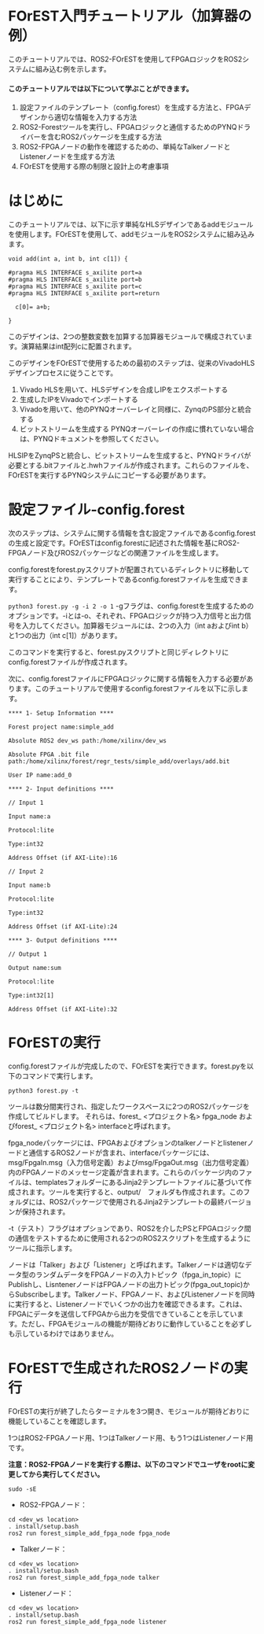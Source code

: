 # FOrEST入門チュートリアル（加算器の例） 
このチュートリアルでは、ROS2-FOrESTを使用してFPGAロジックをROS2システムに組み込む例を示します。
#### このチュートリアルでは以下について学ぶことができます。
1. 設定ファイルのテンプレート（config.forest）を生成する方法と、FPGAデザインから適切な情報を入力する方法
2. ROS2-Forestツールを実行し、FPGAロジックと通信するためのPYNQドライバーを含むROS2パッケージを生成する方法
3. ROS2-FPGAノードの動作を確認するための、単純なTalkerノードとListenerノードを生成する方法
4. FOrESTを使用する際の制限と設計上の考慮事項

# はじめに
このチュートリアルでは、以下に示す単純なHLSデザインであるaddモジュールを使用します。FOrESTを使用して、addモジュールをROS2システムに組み込みます。
```
void add(int a, int b, int c[1]) {

#pragma HLS INTERFACE s_axilite port=a
#pragma HLS INTERFACE s_axilite port=b
#pragma HLS INTERFACE s_axilite port=c
#pragma HLS INTERFACE s_axilite port=return

  c[0]= a+b;

}
```
このデザインは、2つの整数変数を加算する加算器モジュールで構成されています。演算結果はint配列cに配置されます。

このデザインをFOrESTで使用するための最初のステップは、従来のVivadoHLSデザインプロセスに従うことです。
1. Vivado HLSを用いて、HLSデザインを合成しIPをエクスポートする
2. 生成したIPをVivadoでインポートする
3. Vivadoを用いて、他のPYNQオーバーレイと同様に、ZynqのPS部分と統合する
4. ビットストリームを生成する
PYNQオーバーレイの作成に慣れていない場合は、PYNQドキュメントを参照してください。

HLSIPをZynqPSと統合し、ビットストリームを生成すると、PYNQドライバが必要とする.bitファイルと.hwhファイルが作成されます。これらのファイルを、FOrESTを実行するPYNQシステムにコピーする必要があります。

# 設定ファイル-config.forest
次のステップは、システムに関する情報を含む設定ファイルであるconfig.forestの生成と設定です。FOrESTはconfig.forestに記述された情報を基にROS2-FPGAノード及びROS2パッケージなどの関連ファイルを生成します。

config.forestをforest.pyスクリプトが配置されているディレクトリに移動して実行することにより、テンプレートであるconfig.forestファイルを生成できます。

`python3 forest.py -g -i 2 -o 1`
-gフラグは、config.forestを生成するためのオプションです。-iとは-o、それぞれ、FPGAロジックが持つ入力信号と出力信号を入力してください。加算器モジュールには、2つの入力（int aおよびint b）と1つの出力（int c[1]）があります。

このコマンドを実行すると、forest.pyスクリプトと同じディレクトリにconfig.forestファイルが作成されます。

次に、config.forestファイルにFPGAロジックに関する情報を入力する必要があります。このチュートリアルで使用するconfig.forestファイルを以下に示します。

```
**** 1- Setup Information ****

Forest project name:simple_add

Absolute ROS2 dev_ws path:/home/xilinx/dev_ws

Absolute FPGA .bit file path:/home/xilinx/forest/regr_tests/simple_add/overlays/add.bit

User IP name:add_0

**** 2- Input definitions ****

// Input 1

Input name:a

Protocol:lite

Type:int32

Address Offset (if AXI-Lite):16

// Input 2

Input name:b

Protocol:lite

Type:int32

Address Offset (if AXI-Lite):24

**** 3- Output definitions ****

// Output 1

Output name:sum

Protocol:lite

Type:int32[1]

Address Offset (if AXI-Lite):32
```

# FOrESTの実行

config.forestファイルが完成したので、FOrESTを実行できます。forest.pyを以下のコマンドで実行します。

`python3 forest.py -t`

ツールは数分間実行され、指定したワークスペースに2つのROS2パッケージを作成してビルドします。
それらは、forest_ <プロジェクト名> fpga_node およびforest_ <プロジェクト名> interfaceと呼ばれます。

fpga_nodeパッケージには、FPGAおよびオプションのtalkerノードとlistenerノードと通信するROS2ノードが含まれ、interfaceパッケージには、msg/FpgaIn.msg（入力信号定義）およびmsg/FpgaOut.msg（出力信号定義）内のFPGAノードのメッセージ定義が含まれます。これらのパッケージ内のファイルは、templatesフォルダーにあるJinja2テンプレートファイルに基づいて作成されます。ツールを実行すると、output/　フォルダも作成されます。このフォルダには、ROS2パッケージで使用されるJinja2テンプレートの最終バージョンが保持されます。

-t（テスト）フラグはオプションであり、ROS2を介したPSとFPGAロジック間の通信をテストするために使用される2つのROS2スクリプトを生成するようにツールに指示します。

ノードは「Talker」および「Listener」と呼ばれます。Talkerノードは適切なデータ型のランダムデータをFPGAノードの入力トピック（fpga_in_topic）にPublishし、LisntenerノードはFPGAノードの出力トピック(fpga_out_topic)からSubscribeします。Talkerノード、FPGAノード、およびListenerノードを同時に実行すると、Listenerノードでいくつかの出力を確認できるます。これは、FPGAにデータを送信してFPGAから出力を受信できていることを示しています。ただし、FPGAモジュールの機能が期待どおりに動作していることを必ずしも示しているわけではありません。

 # FOrESTで生成されたROS2ノードの実行
FOrESTの実行が終了したらターミナルを3つ開き、モジュールが期待どおりに機能していることを確認します。

1つはROS2-FPGAノード用、1つはTalkerノード用、もう1つはListenerノード用です。

**注意：ROS2-FPGAノードを実行する際は、以下のコマンドでユーザをrootに変更してから実行してください。**

`sudo -sE`

- ROS2-FPGAノード：
```
cd <dev_ws location>
. install/setup.bash
ros2 run forest_simple_add_fpga_node fpga_node
```
- Talkerノード：
```
cd <dev_ws location>
. install/setup.bash
ros2 run forest_simple_add_fpga_node talker
```
- Listenerノード：
```
cd <dev_ws location>
. install/setup.bash
ros2 run forest_simple_add_fpga_node listener
```
